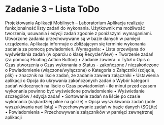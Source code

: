 # Zadanie 3 – Lista ToDo
Projektowania Aplikacji Mobilnych – Laboratorium
Aplikacja realizuje funkcjonalność listy zadań do wykonania. Użytkownik ma możliwość tworzenia, usuwania i edycji zadań zgodnie z poniższymi wymaganiami. Utworzone zadania przechowywane są w bazie danych w pamięci urządzenia. Aplikacja informuje o zbliżającym się terminie wykonania zadania za pomocą powiadomień.
Wymagania:
• Lista przewijana do wyświetlania zadań (w oparciu o klasę RecyclerView)
• Tworzenie zadań (za pomocą Floating Action Button)
• Zadanie zawiera:
o Tytuł
o Opis
o Czas utworzenia
o Czas wykonania
o Status - zakończone / niezakończone
o Powiadomienie (włączone/wyłączone)
o Kategoria
o Załączniki (zdjęcie, plik) + znacznik na liście zadań, że zadanie zawiera załączniki
• Ustawienia aplikacji
o Opcja do ukrywania zakończonych zadań
o Wybór kategorii zadań widocznych na liście
o Czas powiadomień - ile minut przed czasem wykonania powinno być wyświetlone powiadomienie
• Wyświetlanie szczegółów / edycja zadań
• Sortowanie zadań na liście po czasie wykonania (najbardziej pilne na górze)
• Opcja wyszukiwania zadań (pole wyszukiwania nad listą)
• Przechowywanie zadań w bazie danych (SQLite)
• Powiadomienia
• Przechowywanie załączników w pamięci zewnętrznej aplikacji
